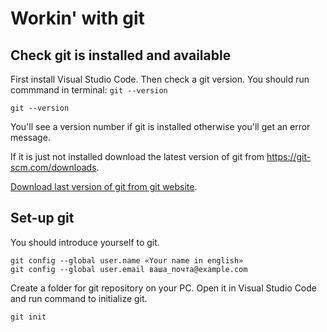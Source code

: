 # Workin' with git

## Check git is installed and available

First install Visual Studio Code. 
Then check a git version. You should run commmand in terminal: ```git --version```

```
git --version
```

You'll see a version number if git is installed otherwise you'll get an error message.

If it is just not installed download the latest version of git from https://git-scm.com/downloads.

[Download last version of git from git website](https://git-scm.com/downloads).

## Set-up git

You should introduce yourself to git.

```
git config --global user.name «Your name in english»
git config --global user.email ваша_почта@example.com
```

Create a folder for git repository on your PC. Open it in Visual Studio Code and run command to initialize git.

```
git init
```

